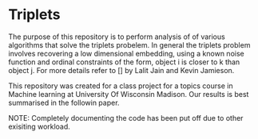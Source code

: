 # Triplets

The purpose of this repository is to perform analysis of of various
algorithms that solve the triplets probelem. In general the triplets
problem involves recovering a low dimensional embedding, using a known
noise function and ordinal constraints of the form, object i is closer
to k than object j. For more details refer to [] by Lalit Jain and
Kevin Jamieson.

This repository was created for a class project for a topics course in
Machine learning at University Of Wisconsin Madison. Our results is best summarised
in the followin paper.

NOTE: Completely documenting the code has been put off due to other exisiting workload.
